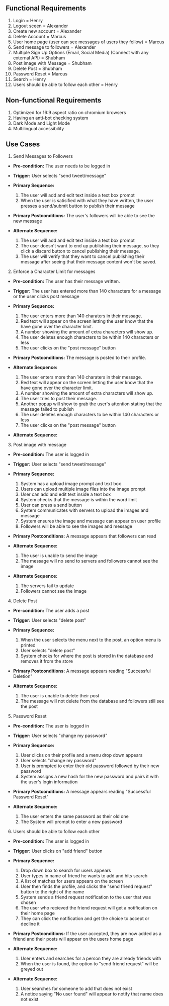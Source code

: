 ## Functional Requirements

1. Login = Henry
2. Logout sceen = Alexander
3. Create new account = Alexander
4. Delete Account = Marcus
5. User home page (user can see messages of users they follow) = Marcus
6. Send message to followers  = Alexander
7. Multiple Sign Up Options (Email, Social Media) (Connect with any external API) = Shubham
8. Post image with Message = Shubham
9. Delete Post = Shubham
10. Password Reset = Marcus
11. Search = Henry
12. Users should be able to follow each other = Henry

## Non-functional Requirements
1. Optimized for 16:9 aspect ratio on chromium browsers
2. Having an anti-bot checking system
3. Dark Mode and Light Mode
4. Multilingual accessibility

## Use Cases

1. Send Messages to Followers

- **Pre-condition:** The user needs to be logged in

- **Trigger:** User selects "send tweet/message"

- **Primary Sequence:**

  1. The user will add and edit text inside a text box prompt
  2. When the user is satisified with what they have written, the user presses a send/submit button to publish their message

- **Primary Postconditions:** The user's followers will be able to see the new message

- **Alternate Sequence:**

  1. The user will add and edit text inside a text box prompt
  2. The user doesn't want to end up publishing their message, so they click a discard button to cancel publishing their message.
  3. The user will verify that they want to cancel publishing their message after seeing that their message content won't be saved.

2. Enforce a Character Limit for messages

- **Pre-condition:** The user has their message written.

- **Trigger:** The user has entered more than 140 characters for a message or the user clicks post message

- **Primary Sequence:**

  1. The user enters more than 140 charaters in their message.
  2. Red text will appear on the screen letting the user know that the have gone over the character limit.
  3. A number showing the amount of extra characters will show up.
  4. The user deletes enough characters to be within 140 characters or less
  5. The user clicks on the "post message" button


- **Primary Postconditions:** The message is posted to their profile.

- **Alternate Sequence:**
  1. The user enters more than 140 charaters in their message.
  2. Red text will appear on the screen letting the user know that the have gone over the character limit.
  3. A number showing the amount of extra characters will show up.
  4. The user tries to post their message.
  5. Another popup will show to grab the user's attention stating that the message
  failed to publish
  6. The user deletes enough characters to be within 140 characters or less
  7. The user clicks on the "post message" button

- **Alternate Sequence:**

3. Post image with message

- **Pre-condition:** The user is logged in

- **Trigger:** User selects "send tweet/message"

- **Primary Sequence:**

  1. System has a upload image prompt and text box
  2. Users can upload multiple image files into the image prompt
  3. User can add and edit text inside a text box
  4. System checks that the message is within the word limit
  5. User can press a send button
  6. System communicates with servers to upload the images and message
  7. System ensures the image and message can appear on user profile
  8. Followers will be able to see the images and message

- **Primary Postconditions:** A message appears that followers can read

- **Alternate Sequence:**

  1. The user is unable to send the image
  2. The message will no send to servers and followers cannot see the image

- **Alternate Sequence:**

  1. The servers fail to update
  2. Followers cannot see the image

4. Delete Post
- **Pre-condition:** The user adds a post

- **Trigger:** User selects "delete post"

- **Primary Sequence:**

  1. When the user selects the menu next to the post, an option menu is printed 
  2. User selects "delete post"
  3. System checks for where the post is stored in the database and removes it from the store

- **Primary Postconditions:** A message appears reading "Successful Deletion"

- **Alternate Sequence:**

  1. The user is unable to delete their post
  2. The message will not delete from the database and followers still see the post

5. Password Reset
- **Pre-condition:** The user is logged in

- **Trigger:** User selects "change my password"

- **Primary Sequence:**

  1. User clicks on their profile and a menu drop down appears
  2. User selects "change my password"
  3. User is prompted to enter their old password followed by their new password
  4. System assigns a new hash for the new password and pairs it with the user's login information

- **Primary Postconditions:** A message appears reading "Successful Password Reset"

- **Alternate Sequence:**

  1. The user enters the same password as their old one
  2. The System will prompt to enter a new password

6. Users should be able to follow each other

- **Pre-condition:** The user is logged in

- **Trigger:** User clicks on "add friend" button

- **Primary Sequence:**

  1. Drop down box to search for users appears
  2. User types in name of friend he wants to add and hits search
  3. A list of matches for users appears on the screen
  4. User then finds the profile, and clicks the "send friend request" button to the right of the name
  5. System sends a friend request notification to the user that was chosen
  6. The user who recieved the friend request will get a notification on their home page
  7. They can click the notification and get the choice to accept or decline it

- **Primary Postconditions:** If the user accepted, they are now added as a friend and their posts will appear on the users home page

- **Alternate Sequence:**

  1. User enters and searches for a person they are already friends with
  2. When the user is found, the option to "send friend request" will be greyed out

- **Alternate Sequence:**

  1. User searches for someone to add that does not exist
  2. A notice saying "No user found" will appear to notify that name does not exist